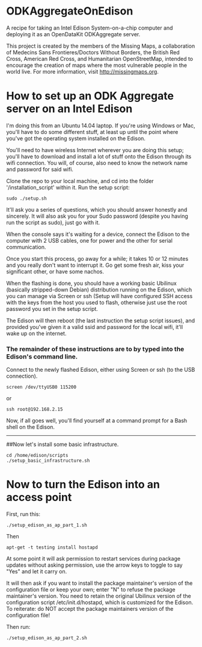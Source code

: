 # ODKAggregateOnEdison
A recipe for taking an Intel Edison System-on-a-chip computer and deploying it as an OpenDataKit ODKAggregate server.

This project is created by the members of the Missing Maps, a collaboration of Medecins Sans Frontieres/Doctors Without Borders, the British Red Cross, American Red Cross, and Humanitarian OpenStreetMap, intended to encourage the creation of maps where the most vulnerable people in the world live.  For more information, visit http://missingmaps.org.  

# How to set up an ODK Aggregate server on an Intel Edison

I'm doing this from an Ubuntu 14.04 laptop.  If you're using Windows or Mac, you'll have to do some different stuff, at least up until the point where you've got the operating system installed on the Edison.

You'll need to have wireless Internet wherever you are doing this setup; you'll have to download and install a lot of stuff onto the Edison through its wifi connection.  You will, of course, also need to know the network name and password for said wifi.  

Clone the repo to your local machine, and cd into the folder '/installation_script' within it.  Run the setup script:

    sudo ./setup.sh

It'll ask you a series of questions, which you should answer honestly and sincerely.  It will also ask you for your Sudo password (despite you having run the script as sudo), just go with it.

When the console says it's waiting for a device, connect the Edison to the computer with 2 USB cables, one for power and the other for serial communication.

Once you start this process, go away for a while; it takes 10 or 12 minutes and you really don't want to interrupt it.  Go get some fresh air, kiss your significant other, or have some nachos.

When the flashing is done, you should have a working basic Ubilinux (basically stripped-down Debian) distribution running on the Edison, which you can manage via Screen or ssh (Setup will have configured SSH access with the keys from the host you used to flash, otherwise just use the root password you set in the setup script.   

The Edison will then reboot (the last instruction the setup script issues), and provided you've given it a valid ssid and password for the local wifi, it'll wake up on the internet.

### The remainder of these instructions are to by typed into the Edison's command line.  

Connect to the newly flashed Edison, either using Screen or ssh (to the USB connection).

    screen /dev/ttyUSB0 115200

or 

    ssh root@192.168.2.15

Now, if all goes well, you'll find yourself at a command prompt for a Bash shell on the Edison.

---

##Now let's install some basic infrastructure.

    cd /home/edison/scripts
    ./setup_basic_infrastructure.sh


# Now to turn the Edison into an access point

First, run this:

    ./setup_edison_as_ap_part_1.sh

Then

    apt-get -t testing install hostapd

At some point it will ask permission to restart services during package updates without asking permission, use the arrow keys to toggle to say "Yes" and let it carry on.  

It will then ask if you want to install the package maintainer's version of the configuration file or keep your own; enter "N" to refuse the package maintainer's version.  You need to retain the original Ubilinux version of the configuration script /etc/init.d/hostapd, which is customized for the Edison.  To reiterate: do NOT accept the package maintainers version of the configuration file!

Then run:

    ./setup_edison_as_ap_part_2.sh

